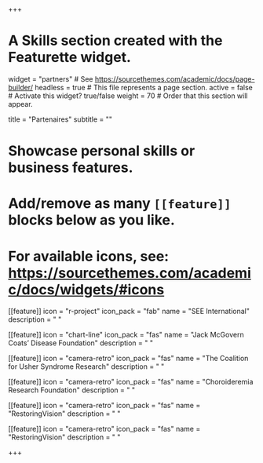 +++
# A Skills section created with the Featurette widget.
widget = "partners"  # See https://sourcethemes.com/academic/docs/page-builder/
headless = true  # This file represents a page section.
active = false  # Activate this widget? true/false
weight = 70  # Order that this section will appear.

title = "Partenaires"
subtitle = ""

# Showcase personal skills or business features.
# 
# Add/remove as many `[[feature]]` blocks below as you like.
# 
# For available icons, see: https://sourcethemes.com/academic/docs/widgets/#icons

[[feature]]
  icon = "r-project"
  icon_pack = "fab"
  name = "SEE International"
  description = "  "
  
[[feature]]
  icon = "chart-line"
  icon_pack = "fas"
  name = "Jack McGovern Coats’ Disease Foundation"
  description = "  " 
  
[[feature]]
  icon = "camera-retro"
  icon_pack = "fas"
  name = "The Coalition for Usher Syndrome Research"
  description = "  "

[[feature]]
  icon = "camera-retro"
  icon_pack = "fas"
  name = "Choroideremia Research Foundation"
  description = "  "  
  
[[feature]]
  icon = "camera-retro"
  icon_pack = "fas"
  name = "RestoringVision"
  description = "  "  
    
[[feature]]
  icon = "camera-retro"
  icon_pack = "fas"
  name = "RestoringVision"
  description = "  "  
    	
+++
